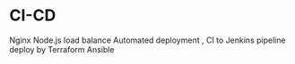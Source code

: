 # CI-CD
Nginx Node.js load balance Automated deployment , CI to Jenkins pipeline deploy by Terraform Ansible
